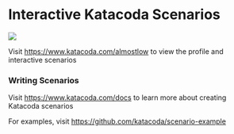 # Interactive Katacoda Scenarios

[![](http://shields.katacoda.com/katacoda/almostlow/count.svg)](https://www.katacoda.com/almostlow "Get your profile on Katacoda.com")

Visit https://www.katacoda.com/almostlow to view the profile and interactive scenarios

### Writing Scenarios
Visit https://www.katacoda.com/docs to learn more about creating Katacoda scenarios

For examples, visit https://github.com/katacoda/scenario-example
